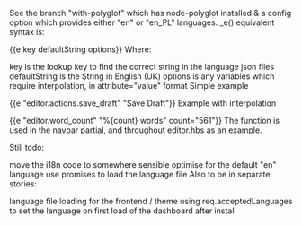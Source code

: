 See the branch "with-polyglot" which has node-polyglot installed & a config option which provides either "en" or "en_PL" languages.
_e() equivalent syntax is:

{{e key defaultString options}}
Where:

key is the lookup key to find the correct string in the language json files
defaultString is the String in English (UK)
options is any variables which require interpolation, in attribute="value" format
Simple example

{{e "editor.actions.save_draft" "Save Draft"}}
Example with interpolation

{{e "editor.word_count" "%{count} words" count="561"}}
The function is used in the navbar partial, and throughout editor.hbs as an example.

Still todo:

move the i18n code to somewhere sensible
optimise for the default "en" language
use promises to load the language file
Also to be in separate stories:

language file loading for the frontend / theme
using req.acceptedLanguages to set the language on first load of the dashboard after install